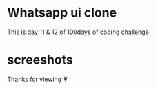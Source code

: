 # Whatsapp ui clone

This is day 11 & 12 of 100days of coding challenge

# screeshots

Thanks for viewing 💗
